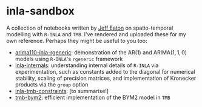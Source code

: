 # inla-sandbox

A collection of notebooks written by [Jeff Eaton](https://www.imperial.ac.uk/people/jeffrey.eaton) on spatio-temporal modelling with `R-INLA` and `TMB`.
I've rendered and uploaded these for my own reference.
Perhaps they might be useful to you too:

* [arima110-inla-rgeneric](arima110-inla-rgeneric.html): demonstration of the $\text{AR}(1)$ and $\text{ARIMA}(1, 1, 0)$ models using `R-INLA`'s `rgeneric` framework
* [inla-internals](inla-internals.html): understanding internal details of `R-INLA` via experimentation, such as constants added to the diagonal for numerical stability, scaling of precision matrices, and implementation of Kronecker products via the `group` option
* [inla-tmb-constraints](inla-tmb-constraints.html): [to summarise!]
* [tmb-bym2](tmb-bym2.html): efficient implementation of the BYM2 model in `TMB`
